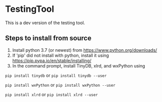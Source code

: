 # TestingTool
This is a dev version of the testing tool.  

## Steps to install from source
1. Install python 3.7 (or newest) from https://www.python.org/downloads/
2. If 'pip' did not install with python, install it using https://pip.pypa.io/en/stable/installing/
3. In the command prompt, install TinyDB, xlrd, and wxPython using

`pip install tinydb` or `pip install tinydb --user`

`pip install wxPython` or `pip install wxPython --user`

`pip install xlrd` or `pip install xlrd --user`
